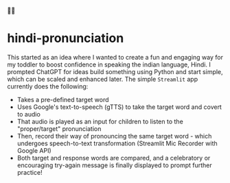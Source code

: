 :woman_teacher: 
# hindi-pronunciation
This started as an idea where I wanted to create a fun and engaging way for my toddler to boost confidence in speaking the indian language, Hindi. 
I prompted ChatGPT for ideas build something using Python and start simple, which can be scaled and enhanced later. 
The simple `Streamlit` app currently does the following:
  - Takes a pre-defined target word
  - Uses Google's text-to-speech (gTTS) to take the target word and covert to audio
  - That audio is played as an input for children to listen to the "proper/target" pronunciation
  - Then, record their way of pronouncing the same target word - which undergoes speech-to-text transformation (Streamlit Mic Recorder with Google API)
  - Both target and response words are compared, and a celebratory or encouraging try-again message is finally displayed to prompt further practice!
